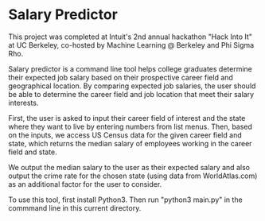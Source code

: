 # Salary Predictor
This project was completed at Intuit's 2nd annual hackathon "Hack Into It" at UC Berkeley, co-hosted by Machine Learning @ Berkeley and Phi Sigma Rho. 

Salary predictor is a command line tool helps college graduates determine their expected job salary based on their prospective career field and geographical location. By comparing expected job salaries, the user should be able to determine the career field and job location that meet their salary interests.

First, the user is asked to input their career field of interest and the state where they want to live by entering numbers from list menus. Then, based on the inputs, we access US Census data for the given career field and state, which returns the median salary of employees working in the career field and state.

We output the median salary to the user as their expected salary and also output the crime rate for the chosen state (using data from WorldAtlas.com) as an additional factor for the user to consider.

To use this tool, first install Python3. Then run "python3 main.py" in the commmand line in this current directory.
